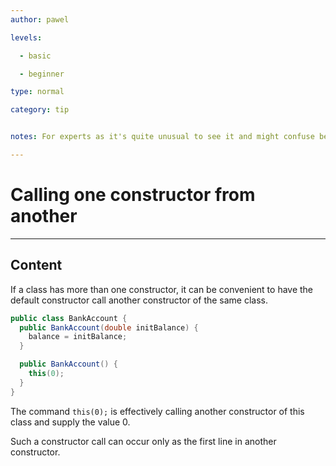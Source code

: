 ```yaml
---
author: pawel

levels:

  - basic

  - beginner

type: normal

category: tip


notes: For experts as it's quite unusual to see it and might confuse beginners?

---
```


# Calling one constructor from another

---
## Content

If a class has more than one constructor, it can be convenient to have the default constructor call another constructor of the same class. 

```java
public class BankAccount {
  public BankAccount(double initBalance) {
    balance = initBalance;
  }

  public BankAccount() {
    this(0);
  }
}
```
The command `this(0);` is effectively  calling another constructor of this class and supply the value 0.

Such a constructor call can occur only as the first line in another constructor.
